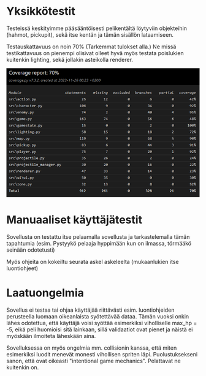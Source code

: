 # Yksikkötestit

Testeissä keskityimme pääsääntöisesti pelikentältä löytyviin objekteihin (hahmot, pickupit), sekä itse kentän ja tämän sisällön lataamiseen.

Testauskattavuus on noin 70% (Tarkemmat tulokset alla.) Ne missä testikattavuus on pienempi olisivat olleet hyvä myös testata poislukien kuitenkin lighting, sekä jollakin asteikolla renderer.

![Coverage](https://github.com/Janitus/Ohjelmistotekniikka/blob/main/Aarreluola/dokumentaatio/coverage.png)


# Manuaaliset käyttäjätestit

Sovellusta on testattu itse pelaamalla sovellusta ja tarkastelemalla tämän tapahtumia (esim. Pystyykö pelaaja hyppimään kun on ilmassa, törmääkö seinään odotetusti)

Myös ohjeita on kokeiltu seurata askel askeleelta (mukaanlukien itse luontiohjeet)


# Laatuongelmia

Sovellus ei testaa tai ohjaa käyttäjää riittävästi esim. luontiohjeiden perusteella luomaan oikeanlaista syötettävää dataa. Tämän vuoksi onkin lähes odotettua, että käyttäjä voisi syöttää esimerkiksi viholliselle max_hp = -5, eikä peli huomioisi sitä lainkaan, sillä validaatiot ovat pienet ja näistä ei myöskään ilmoiteta läheskään aina.

Sovelluksessa on myös ongelmia mm. collisionin kanssa, että miten esimerkiksi luodit menevät monesti vihollisen spriten läpi. Puolustuksekseni sanon, että ovat oikeasti "intentional game mechanics". Pelattavat ne kuitenkin on.
